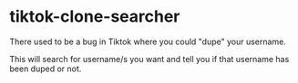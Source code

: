 # tiktok-clone-searcher

There used to be a bug in Tiktok where you could "dupe" your username.

This will search for username/s you want and tell you if that username has been duped or not.